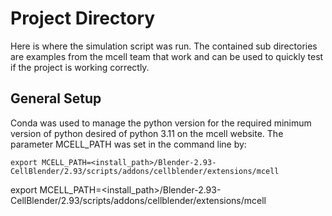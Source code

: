 # Project Directory
Here is where the simulation script was run. The contained sub directories are examples from the mcell team that work and
can be used to quickly test if the project is working correctly. 

## General Setup
Conda was used to manage the python version for the required minimum version of python desired of python 3.11 on the mcell website.
The parameter MCELL_PATH was set in the command line by:

    export MCELL_PATH=<install_path>/Blender-2.93-CellBlender/2.93/scripts/addons/cellblender/extensions/mcell

export MCELL_PATH=<install_path>/Blender-2.93-CellBlender/2.93/scripts/addons/cellblender/extensions/mcell 


